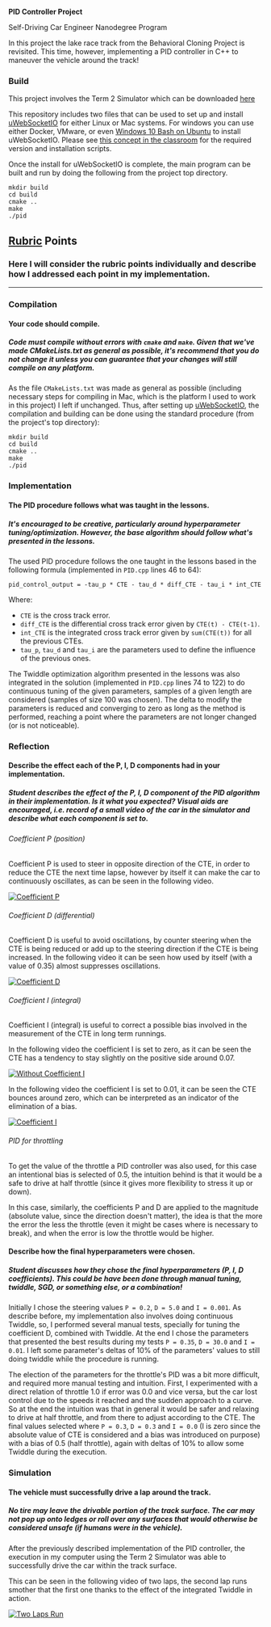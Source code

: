 **PID Controller Project**


Self-Driving Car Engineer Nanodegree Program

In this project the lake race track from the Behavioral Cloning Project is revisited. This time, however, implementing a PID controller in C++ to maneuver the vehicle around the track!


### Build

This project involves the Term 2 Simulator which can be downloaded [here](https://github.com/udacity/self-driving-car-sim/releases)

This repository includes two files that can be used to set up and install [uWebSocketIO](https://github.com/uWebSockets/uWebSockets) for either Linux or Mac systems. For windows you can use either Docker, VMware, or even [Windows 10 Bash on Ubuntu](https://www.howtogeek.com/249966/how-to-install-and-use-the-linux-bash-shell-on-windows-10/) to install uWebSocketIO. Please see [this concept in the classroom](https://classroom.udacity.com/nanodegrees/nd013/parts/40f38239-66b6-46ec-ae68-03afd8a601c8/modules/0949fca6-b379-42af-a919-ee50aa304e6a/lessons/f758c44c-5e40-4e01-93b5-1a82aa4e044f/concepts/16cf4a78-4fc7-49e1-8621-3450ca938b77) for the required version and installation scripts.

Once the install for uWebSocketIO is complete, the main program can be built and run by doing the following from the project top directory.

```
mkdir build
cd build
cmake ..
make
./pid
```


## [Rubric](https://review.udacity.com/#!/rubrics/824/view) Points
### Here I will consider the rubric points individually and describe how I addressed each point in my implementation.  

---
### Compilation

#### Your code should compile.
##### Code must compile without errors with ```cmake``` and ```make```. Given that we've made CMakeLists.txt as general as possible, it's recommend that you do not change it unless you can guarantee that your changes will still compile on any platform.

As the file ```CMakeLists.txt``` was made as general as possible (including necessary steps for compiling in Mac, which is the platform I used to work in this project) I left if unchanged. Thus, after setting up [uWebSocketIO](https://github.com/uWebSockets/uWebSockets), the compilation and building can be done using the standard procedure (from the project's top directory):

```
mkdir build
cd build
cmake ..
make
./pid
```


### Implementation

#### The PID procedure follows what was taught in the lessons.
##### It's encouraged to be creative, particularly around hyperparameter tuning/optimization. However, the base algorithm should follow what's presented in the lessons.

The used PID procedure follows the one taught in the lessons based in the following formula (implemented in ```PID.cpp``` lines 46 to 64):

```
pid_control_output = -tau_p * CTE - tau_d * diff_CTE - tau_i * int_CTE
```

Where:
* ```CTE``` is the cross track error.
* ```diff_CTE``` is the differential cross track error given by ```CTE(t) - CTE(t-1)```.
* ```int_CTE``` is the integrated cross track error given by ```sum(CTE(t))``` for all the previous CTEs.
* ```tau_p```, ```tau_d``` and ```tau_i``` are the parameters used to define the influence of the previous ones.

The Twiddle optimization algorithm presented in the lessons was also integrated in the solution (implemented in ```PID.cpp``` lines 74 to 122) to do continuous tuning of the given parameters, samples of a given length are considered (samples of size 100 was chosen). The delta to modify the parameters is reduced and converging to zero as long as the method is performed, reaching a point where the parameters are not longer changed (or is not noticeable).


### Reflection

#### Describe the effect each of the P, I, D components had in your implementation.
##### Student describes the effect of the P, I, D component of the PID algorithm in their implementation. Is it what you expected? Visual aids are encouraged, i.e. record of a small video of the car in the simulator and describe what each component is set to.

###### Coefficient P (position)

Coefficient P is used to steer in opposite direction of the CTE, in order to reduce the CTE the next time lapse, however by itself it can make the car to continuously oscillates, as can be seen in the following video.

[![Coefficient P](http://img.youtube.com/vi/19i4zbjLePw/0.jpg)](http://www.youtube.com/watch?v=19i4zbjLePw)

###### Coefficient D (differential)

Coefficient D is useful to avoid oscillations, by counter steering when the CTE is being reduced or add up to the steering direction if the CTE is being increased. In the following video it can be seen how used by itself (with a value of 0.35) almost suppresses oscillations.

[![Coefficient D](http://img.youtube.com/vi/03jrWCScxB0/0.jpg)](http://www.youtube.com/watch?v=03jrWCScxB0)

###### Coefficient I (integral)

Coefficient I (integral) is useful to correct a possible bias involved in the measurement of the CTE in long term runnings.

In the following video the coefficient I is set to zero, as it can be seen the CTE has a tendency to stay slightly on the positive side around 0.07.

[![Without Coefficient I](http://img.youtube.com/vi/WArfWTqbBj4/0.jpg)](http://www.youtube.com/watch?v=WArfWTqbBj4)

In the following video the coefficient I is set to 0.01, it can be seen the CTE bounces around zero, which can be interpreted as an indicator of the elimination of a bias.

[![Coefficient I](http://img.youtube.com/vi/YeibrAnoL-I/0.jpg)](http://www.youtube.com/watch?v=YeibrAnoL-I)

###### PID for throttling

To get the value of the throttle a PID controller was also used, for this case an intentional bias is selected of 0.5, the intuition behind is that it would be a safe to drive at half throttle (since it gives more flexibility to stress it up or down).

In this case, similarly, the coefficients P and D are applied to the magnitude (absolute value, since the direction doesn't matter), the idea is that the more the error the less the throttle (even it might be cases where is necessary to break), and when the error is low the throttle would be higher.


#### Describe how the final hyperparameters were chosen.
##### Student discusses how they chose the final hyperparameters (P, I, D coefficients). This could be have been done through manual tuning, twiddle, SGD, or something else, or a combination!

Initially I chose the steering values ```P = 0.2```, ```D = 5.0``` and  ```I = 0.001```. As describe before, my implementation also involves doing continuous Twiddle, so, I performed several manual tests, specially for tuning the coefficient D, combined with Twiddle. At the end I chose the parameters that presented the best results during my tests ```P = 0.35```, ```D = 30.0``` and ```I = 0.01```. I left some parameter's deltas of 10% of the parameters' values to still doing twiddle while the procedure is running.

The election of the parameters for the throttle's PID was a bit more difficult, and required more manual testing and intuition. First, I experimented with a direct relation of throttle 1.0 if error was 0.0 and vice versa, but the car lost control due to the speeds it reached and the sudden approach to a curve. So at the end the intuition was that in general it would be safer and relaxing to drive at half throttle, and from there to adjust according to the CTE. The final values selected where ```P = 0.3```, ```D = 0.3``` and ```I = 0.0``` (I is zero since the absolute value of CTE is considered and a bias was introduced on purpose) with a bias of 0.5 (half throttle), again with deltas of 10% to allow some Twiddle during the execution.

### Simulation

#### The vehicle must successfully drive a lap around the track.
##### No tire may leave the drivable portion of the track surface. The car may not pop up onto ledges or roll over any surfaces that would otherwise be considered unsafe (if humans were in the vehicle).

After the previously described implementation of the PID controller, the execution in my computer using the Term 2 Simulator was able to successfully drive the car within the track surface.

This can be seen in the following video of two laps, the second lap runs smother that the first one thanks to the effect of the integrated Twiddle in action.

[![Two Laps Run](http://img.youtube.com/vi/uvuqDuGUPaw/0.jpg)](http://www.youtube.com/watch?v=uvuqDuGUPaw)
